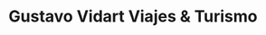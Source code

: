 ---
title: "Gustavo Vidart Viajes & Turismo"
url: /neuquen/gustavo-vidart-viajes-y-turismo/
shop: agencia de viajes
---